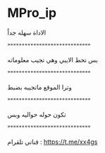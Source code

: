 # MPro_ip

الاداة سهله جداً

 """""""""""""""""""""""""""""

بس تحط الايبي وهي تجيب معلوماته


"""""""""""""""""""""""""""""

وترا الموقع ماتجيبه بضبط 

"""""""""""""""""""""""""""""

تكون حوله حواليه وبس

"""""""""""""""""""""""""""""

قناتي تلقرام : https://t.me/xx4gs
